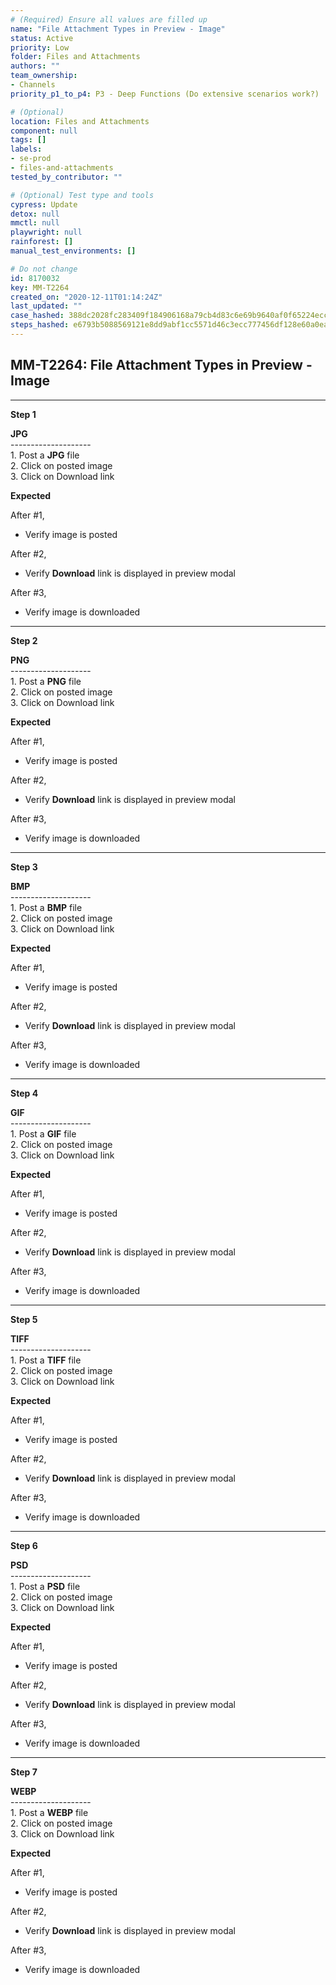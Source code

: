 ```yaml
---
# (Required) Ensure all values are filled up
name: "File Attachment Types in Preview - Image"
status: Active
priority: Low
folder: Files and Attachments
authors: ""
team_ownership:
- Channels
priority_p1_to_p4: P3 - Deep Functions (Do extensive scenarios work?)

# (Optional)
location: Files and Attachments
component: null
tags: []
labels:
- se-prod
- files-and-attachments
tested_by_contributor: ""

# (Optional) Test type and tools
cypress: Update
detox: null
mmctl: null
playwright: null
rainforest: []
manual_test_environments: []

# Do not change
id: 8170032
key: MM-T2264
created_on: "2020-12-11T01:14:24Z"
last_updated: ""
case_hashed: 388dc2028fc283409f184906168a79cb4d83c6e69b9640af0f65224ecc378189fa8f6cd3309b2e1595836e51a2e398b2
steps_hashed: e6793b5088569121e8dd9abf1cc5571d46c3ecc777456df128e60a0ea6c7a53edb6161e6e99353bf9031425e3d893d34
---
```


<!-- (Auto-generated) Based on frontmatter's "key" and "name" -->

## MM-T2264: File Attachment Types in Preview - Image

---

**Step 1**

**JPG**\
\--------------------\
1\. Post a **JPG** file\
2\. Click on posted image\
3\. Click on Download link

**Expected**

After #1,

- Verify image is posted

After #2,

- Verify **Download** link is displayed in preview modal

After #3,

- Verify image is downloaded

---

**Step 2**

**PNG**\
\--------------------\
1\. Post a **PNG** file\
2\. Click on posted image\
3\. Click on Download link

**Expected**

After #1,

- Verify image is posted

After #2,

- Verify **Download** link is displayed in preview modal

After #3,

- Verify image is downloaded

---

**Step 3**

**BMP**\
\--------------------\
1\. Post a **BMP** file\
2\. Click on posted image\
3\. Click on Download link

**Expected**

After #1,

- Verify image is posted

After #2,

- Verify **Download** link is displayed in preview modal

After #3,

- Verify image is downloaded

---

**Step 4**

**GIF**\
\--------------------\
1\. Post a **GIF** file\
2\. Click on posted image\
3\. Click on Download link

**Expected**

After #1,

- Verify image is posted

After #2,

- Verify **Download** link is displayed in preview modal

After #3,

- Verify image is downloaded

---

**Step 5**

**TIFF**\
\--------------------\
1\. Post a **TIFF** file\
2\. Click on posted image\
3\. Click on Download link

**Expected**

After #1,

- Verify image is posted

After #2,

- Verify **Download** link is displayed in preview modal

After #3,

- Verify image is downloaded

---

**Step 6**

**PSD**\
\--------------------\
1\. Post a **PSD** file\
2\. Click on posted image\
3\. Click on Download link

**Expected**

After #1,

- Verify image is posted

After #2,

- Verify **Download** link is displayed in preview modal

After #3,

- Verify image is downloaded

---

**Step 7**

**WEBP**\
\--------------------\
1\. Post a **WEBP** file\
2\. Click on posted image\
3\. Click on Download link

**Expected**

After #1,

- Verify image is posted

After #2,

- Verify **Download** link is displayed in preview modal

After #3,

- Verify image is downloaded
